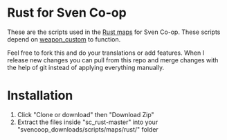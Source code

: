 # Rust for Sven Co-op
These are the scripts used in the [Rust maps](http://scmapdb.com/map:rust) for Sven Co-op. These scripts depend on [weapon_custom](https://github.com/wootguy/weapon_custom) to function.

Feel free to fork this and do your translations or add features. When I release new changes you can pull from this repo and merge changes with the help of git instead of applying everything manually.

# Installation
1. Click "Clone or download" then "Download Zip"
1. Extract the files inside "sc_rust-master" into your "svencoop_downloads/scripts/maps/rust/" folder
